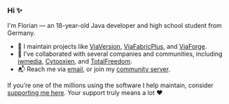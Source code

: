 ### Hi ✨

I'm Florian — an 18-year-old Java developer and high school student from Germany.

* 🔧 I maintain projects like [ViaVersion](https://github.com/ViaVersion), [ViaFabricPlus](https://github.com/ViaVersion/ViaFabricPlus), and [ViaForge](https://github.com/ViaVersion/ViaForge).
* 📌 I’ve collaborated with several companies and communities, including [iwmedia](https://github.com/iwmedia), [Cytooxien](https://cytooxien.de/), and [TotalFreedom](https://totalfreedom.me/).
* 📬 Reach me via [email](mailto:florian.michael07@gmail.com), or join my [community server](https://discord.gg/97GXQxuf7W).

If you’re one of the millions using the software I help maintain, consider [supporting me here](https://florianmichael.de/donate). Your support truly means a lot ❤️
